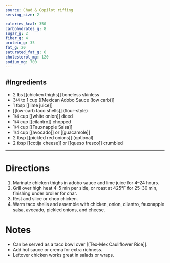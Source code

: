 ```yaml
---
source: Chad & Copilot riffing  
serving_size: 2

calories_kcal: 350  
carbohydrates_g: 8  
sugar_g: 2  
fiber_g: 4  
protein_g: 35  
fat_g: 20  
saturated_fat_g: 6  
cholesterol_mg: 120  
sodium_mg: 700  
---
```

#Ingredients
---
- 2 lbs [[chicken thighs]] boneless skinless  
- 3/4 to 1 cup [[Mexican Adobo Sauce (low carb)]]  
- 1 tbsp [[lime juice]]  
- [[low-carb taco shells]] (flour-style)  
- 1/4 cup [[white onion]] diced  
- 1/4 cup [[cilantro]] chopped  
- 1/4 cup [[Fauxnapple Salsa]]  
- 1/4 cup [[avocado]] or [[guacamole]]  
- 2 tbsp [[pickled red onions]] (optional)  
- 2 tbsp [[cotija cheese]] or [[queso fresco]] crumbled  
---

# Directions
1. Marinate chicken thighs in adobo sauce and lime juice for 4–24 hours.  
2. Grill over high heat 4–5 min per side, or roast at 425°F for 25–30 min, finishing under broiler for char.  
3. Rest and slice or chop chicken.  
4. Warm taco shells and assemble with chicken, onion, cilantro, fauxnapple salsa, avocado, pickled onions, and cheese.  

# Notes
- Can be served as a taco bowl over [[Tex-Mex Cauliflower Rice]].  
- Add hot sauce or crema for extra richness.  
- Leftover chicken works great in salads or wraps.
